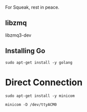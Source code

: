 For Squeak, rest in peace.

## libzmq
libzmq3-dev
## Installing Go

`sudo apt-get install -y golang`

# Direct Connection
```
sudo apt-get install -y minicom
```

`minicom -D /dev/ttyACM0`